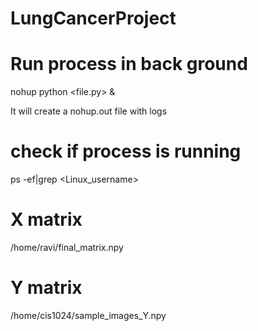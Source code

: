 # LungCancerProject


# Run process in back ground

nohup python <file.py> & 

It will create a nohup.out file with logs

# check if process is running

ps -ef|grep <Linux_username>

# X matrix

/home/ravi/final_matrix.npy

# Y matrix

/home/cis1024/sample_images_Y.npy
